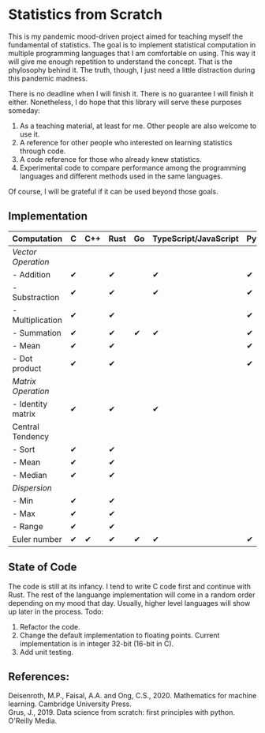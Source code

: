 # Statistics from Scratch
This is my pandemic mood-driven project aimed for teaching myself the fundamental of statistics. The goal is to implement statistical computation in multiple programming languages that I am comfortable on using. This way it will give me enough repetition to understand the concept. That is the phylosophy behind it. The truth, though, I just need a little distraction during this pandemic madness. 

There is no deadline when I will finish it. There is no guarantee I will finish it either. Nonetheless, I do hope that this library will serve these purposes someday:
1. As a teaching material, at least for me. Other people are also welcome to use it. 
2. A reference for other people who interested on learning statistics through code.
3. A code reference for those who already knew statistics.
4. Experimental code to compare performance among the programming languages and different methods used in the same languages.

Of course, I will be grateful if it can be used beyond those goals.

## Implementation
<!-- Need update! -->
|Computation        |   C    | C++   | Rust  | Go    | TypeScript/JavaScript | Python    | Julia | R     |
|-------------------|----    |------ |-------|-----  |-----------------------|-------    |-------|---    |
|<i>Vector Operation</i>  |        |       |       |       |                       |           |       |       |
| - Addition       | ✔       |       |✔     |       | ✔                     | ✔         |       |       |
| - Substraction    |✔       |       |✔     |       |✔                      |✔          |       |       |
| - Multiplication  |✔       |       |✔     |       |                      |✔            |       |       |
| - Summation       |✔       |       |✔     | ✔     | ✔                    |✔          |       |       |
| - Mean            |✔       |       |✔     |        |                      |✔           |       |       |
| - Dot product     |✔       |       |✔      |        |                     |✔           |       |       |
|<i>Matrix Operation</i>  |        |       |       |       |                       |           |       |       |
| - Identity matrix |✔       |       |✔      |       |✔                     |           |       |       |
| Central Tendency  |        |       |       |       |                       |           |       |       |
| - Sort            |✔       |       |✔      |       |                       |           |       |       |
| - Mean            |✔       |       |✔      |       |                       |           |       |       |
| - Median          |✔       |       |✔      |       |                       |           |       |       |
|<i>Dispersion</i>  |        |       |       |       |                       |           |       |       |
| - Min             |✔       |       |✔      |       |                       |           |       |       |
| - Max             |✔       |       |✔      |       |                       |           |       |       |
| - Range           |✔       |       |✔      |       |                       |           |       |       |
| Euler number      |✔       |✔      |✔      |✔     |✔                     |✔           |✔      |        |

## State of Code
The code is still at its infancy. I tend to write C code first and continue with Rust. The rest of the languange implementation will come in a random order depending on my mood that day. Usually, higher level languages will show up later in the process. Todo:
1. Refactor the code.
2. Change the default implementation to floating points. Current implementation is in integer 32-bit (16-bit in C). 
3. Add unit testing.

## References:
Deisenroth, M.P., Faisal, A.A. and Ong, C.S., 2020. Mathematics for machine learning. Cambridge University Press.</br>
Grus, J., 2019. Data science from scratch: first principles with python. O'Reilly Media.

